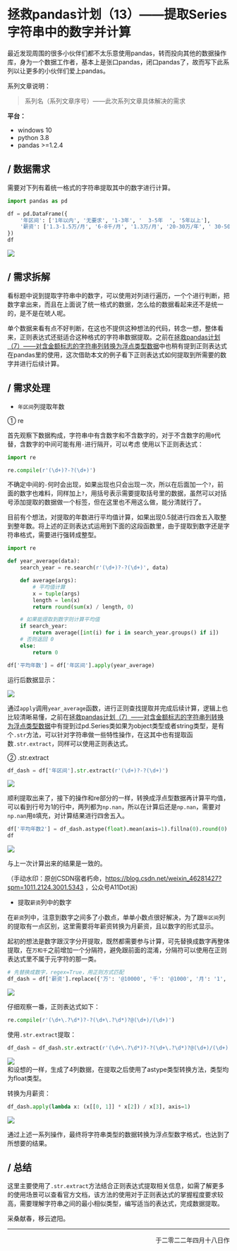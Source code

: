 # 拯救pandas计划（13）——提取Series字符串中的数字并计算

最近发现周围的很多小伙伴们都不太乐意使用pandas，转而投向其他的数据操作库，身为一个数据工作者，基本上是张口pandas，闭口pandas了，故而写下此系列以让更多的小伙伴们爱上pandas。

系列文章说明：

> 系列名（系列文章序号）——此次系列文章具体解决的需求

**平台：**

- windows 10
- python 3.8
- pandas >=1.2.4

## / 数据需求

需要对下列有着统一格式的字符串提取其中的数字进行计算。

```python
import pandas as pd

df = pd.DataFrame({
    '年区间': ['1年以内', '无要求', '1-3年', '  3-5年  ', '5年以上'],
    '薪资': ['1.3-1.5万/月', '6-8千/月', '1.3万/月', '20-30万/年', ' 30-50万/年  ']
})
df
```

![](https://gitee.com/kangliz/pic-drawing-bed/raw/master/picture/pandas_save/pandas_save_13_1.png)  

## / 需求拆解

看标题中说到提取字符串中的数字，可以使用对列进行遍历，一个个进行判断，把数字拿出来，而且在上面说了统一格式的数据，怎么给的数据看起来还不是统一的，是不是在唬人呢。  

单个数据来看有点不好判断，在这也不提供这种想法的代码，转念一想，整体看来，正则表达式还挺适合这种格式的字符串数据提取。之前在[拯救pandas计划（7）——对含金额标志的字符串列转换为浮点类型数据](https://mp.weixin.qq.com/s/7wNfrwuXFoYJrTtJ3WVslQ)中也稍有提到正则表达式在pandas里的使用，这次借助本文的例子看下正则表达式如何提取到所需要的数字并进行后续计算。  

## / 需求处理

- `年区间`列提取年数   

①  re

首先观察下数据构成，字符串中有含数字和不含数字的，对于不含数字的用`0`代替，含数字的中间可能有用`-`进行隔开，可以考虑 使用以下正则表达式：

```python
import re

re.compile(r'(\d+)?-?(\d+)')
```

不确定中间的`-`何时会出现，如果出现也只会出现一次，所以在后面加一个`?`，前面的数字也难料，同样加上`?`，用括号表示需要提取括号里的数据，虽然可以对括号添加提取的数据做一个标签，但在这里也不用这么做，能分清就行了。  

目前有个想法，对提取的年数进行平均值计算，如果出现0.5就进行四舍五入取整到整年数。将上述的正则表达式运用到下面的这段函数里，由于提取到数字还是字符串格式，需要进行强转成整型。  

```python
import re

def year_average(data):
    search_year = re.search(r'(\d+)?-?(\d+)', data)

    def average(args):
        # 平均值计算
        x = tuple(args)
        length = len(x)
        return round(sum(x) / length, 0)

    # 如果能提取到数字则计算平均值
    if search_year:
        return average([int(i) for i in search_year.groups() if i])
    # 否则返回 0 
    else:
        return 0

df['平均年数'] = df['年区间'].apply(year_average)
```

运行后数据显示：  

![](https://gitee.com/kangliz/pic-drawing-bed/raw/master/picture/pandas_save/pandas_save_13_2.png)

通过`apply`调用`year_average`函数，进行正则查找提取并完成后续计算，逻辑上也比较清晰易懂，之前在[拯救pandas计划（7）——对含金额标志的字符串列转换为浮点类型数据](https://mp.weixin.qq.com/s/7wNfrwuXFoYJrTtJ3WVslQ)中有提到过pd.Series类如果为object类型或者string类型，是有个`.str`方法，可以针对字符串做一些特性操作，在这其中也有提取函数`.str.extract`，同样可以使用正则表达式。    

   ② .str.extract  

```python
df_dash = df['年区间'].str.extract(r'(\d+)?-?(\d+)')
```

![](https://gitee.com/kangliz/pic-drawing-bed/raw/master/picture/pandas_save/pandas_save_13_3.png)

顺利提取出来了，接下的操作和re部分的一样，转换成浮点型数据再计算平均值，可以看到行号为1的行中，两列都为`np.nan`，所以在计算后还是`np.nan`，需要对`np.nan`用`0`填充，对计算结果进行四舍五入。  

```python
df['平均年数2'] = df_dash.astype(float).mean(axis=1).fillna(0).round(0)
df
```

![](https://gitee.com/kangliz/pic-drawing-bed/raw/master/picture/pandas_save/pandas_save_13_4.png)

与上一次计算出来的结果是一致的。  

（手动水印：原创CSDN宿者朽命，https://blog.csdn.net/weixin_46281427?spm=1011.2124.3001.5343 ，公众号A11Dot派)    

- 提取`薪资`列中的数字

在`薪资`列中，注意到数字之间多了小数点，单单小数点很好解决，为了跟`年区间`列的提取有一点区别，这里需要将年薪资转换为月薪资，且以数字的形式显示。

起初的想法是数字跟汉字分开提取，既然都需要参与计算，可先替换成数字再整体提取，在`万和千`之前增加一个分隔符，避免跟前面的混淆，分隔符可以使用在正则表达式里不属于元字符的那一类。  

```python
# 先替换成数字，regex=True，用正则方式匹配
df_dash = df['薪资'].replace({'万': '@10000', '千': '@1000', '月': '1', '年': '12'}, regex=True)
```

![](https://gitee.com/kangliz/pic-drawing-bed/raw/master/picture/pandas_save/pandas_save_13_5.png)

仔细观察一番，正则表达式如下：  

```python
re.compile(r'(\d+\.?\d*)?-?(\d+\.?\d*)?@(\d+)/(\d+)')
```

使用`.str.extract`提取：

```python
df_dash = df_dash.str.extract(r'(\d+\.?\d*)?-?(\d+\.?\d*)?@(\d+)/(\d+)').astype(float)
```

![](https://gitee.com/kangliz/pic-drawing-bed/raw/master/picture/pandas_save/pandas_save_13_6.png)  
和设想的一样，生成了4列数据，在提取之后使用了astype类型转换方法，类型均为float类型。  

转换为月薪资：

```python
df_dash.apply(lambda x: (x[[0, 1]] * x[2]) / x[3], axis=1)
```

![](https://gitee.com/kangliz/pic-drawing-bed/raw/master/picture/pandas_save/pandas_save_13_7.png)  

通过上述一系列操作，最终将字符串类型的数据转换为浮点型数字格式，也达到了所想要的结果。  

## / 总结

这里主要使用了`.str.extract`方法结合正则表达式提取相关信息，如需了解更多的使用场景可以查看官方文档，该方法的使用对于正则表达式的掌握程度要求较高，需要理解字符串之间的最小相似类型，编写适当的表达式，完成数据提取。

采桑献春，移云遮阳。

--- 

<p align="right">于二零二二年四月十八日作</p>
